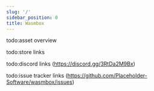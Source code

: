 ```yaml
---
slug: '/'
sidebar_position: 0
title: Wasmbox
---
```


todo:asset overview

todo:store links

todo:discord links (https://discord.gg/3RtDa2M9Bx)

todo:issue tracker links (https://github.com/Placeholder-Software/wasmbox/issues)